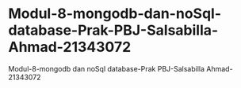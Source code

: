 # Modul-8-mongodb-dan-noSql-database-Prak-PBJ-Salsabilla-Ahmad-21343072
Modul-8-mongodb dan noSql database-Prak PBJ-Salsabilla Ahmad-21343072
